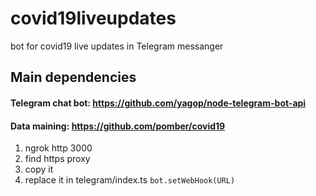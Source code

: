 # covid19liveupdates
bot for covid19 live updates in Telegram messanger

## Main dependencies 
#### Telegram chat bot: https://github.com/yagop/node-telegram-bot-api
#### Data maining: https://github.com/pomber/covid19 

1. ngrok http 3000
2. find https proxy 
3. copy it 
4. replace it in telegram/index.ts `bot.setWebHook(URL)`
